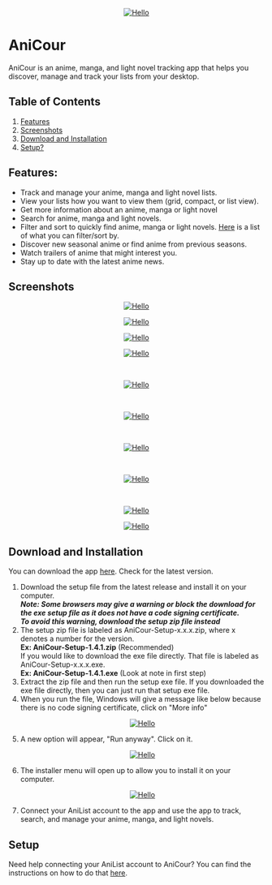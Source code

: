 <p align="center"><a href="#"><img src="https://github.com/ReStartQ/anicour/blob/main/images/banner/AniCourSmall.png" alt="Hello" /></a></p>

# AniCour

AniCour is an anime, manga, and light novel tracking app that helps you discover, manage and track your lists from your desktop.

## Table of Contents

1. [Features](https://github.com/ReStartQ/anicour#Features)
2. [Screenshots](https://github.com/ReStartQ/anicour#Screenshots)
3. [Download and Installation](https://github.com/ReStartQ/anicour#Download-and-Installation)
4. [Setup?](https://github.com/ReStartQ/anicour#Setup)

## Features:

- Track and manage your anime, manga and light novel lists.
- View your lists how you want to view them (grid, compact, or list view).
- Get more information about an anime, manga or light novel
- Search for anime, manga and light novels.
- Filter and sort to quickly find anime, manga or light novels. [Here](https://github.com/ReStartQ/anicour/blob/main/help/FilterAndSortList.md) is a list of what you can filter/sort by.
- Discover new seasonal anime or find anime from previous seasons.
- Watch trailers of anime that might interest you.
- Stay up to date with the latest anime news.

## Screenshots

<p align="center"><a href="#"><img src="https://github.com/ReStartQ/anicour/blob/main/images/readme/AniCourGridView.png" alt="Hello" /></a></p>
<p align="center"><a href="#"><img src="https://github.com/ReStartQ/anicour/blob/main/images/readme/AniCourCompactFiltered.jpg" alt="Hello" /></a></p>
<p align="center"><a href="#"><img src="https://github.com/ReStartQ/anicour/blob/main/images/readme/AniCourListView.png" alt="Hello" /></a></p>
<p align="center"><a href="#"><img src="https://github.com/ReStartQ/anicour/blob/main/images/readme/AniCourContextMenu.png" alt="Hello" /></a></p>

<br>
<p align="center"><a href="#"><img src="https://github.com/ReStartQ/anicour/blob/main/images/readme/AniCourAdvancedInfo2.png" alt="Hello" /></a></p>
<br>
<p align="center"><a href="#"><img src="https://github.com/ReStartQ/anicour/blob/main/images/readme/AniCourSearch.png" alt="Hello" /></a></p>
<br>
<p align="center"><a href="#"><img src="https://github.com/ReStartQ/anicour/blob/main/images/readme/AniCourSeasons.png" alt="Hello" /></a></p>
<br>
<p align="center"><a href="#"><img src="https://github.com/ReStartQ/anicour/blob/main/images/readme/AniCourTrailer.png" alt="Hello" /></a></p>
<br>
<p align="center"><a href="#"><img src="https://github.com/ReStartQ/anicour/blob/main/images/readme/AniCourNews3.png" alt="Hello" /></a></p>
<p align="center"><a href="#"><img src="https://github.com/ReStartQ/anicour/blob/main/images/readme/AniCourNewsAdvanced.png" alt="Hello" /></a></p>

## Download and Installation

You can download the app [here](https://github.com/ReStartQ/AniCour/releases). Check for the latest version. 
<br>

1. Download the setup file from the latest release and install it on your computer.
   <br /> **_Note: Some browsers may give a warning or block the download for the exe setup file as it does not have a code signing certificate._**
   <br /> **_To avoid this warning, download the setup zip file instead_**
2. The setup zip file is labeled as AniCour-Setup-x.x.x.zip, where x denotes a number for the version.
   <br/> **Ex: AniCour-Setup-1.4.1.zip** (Recommended)
   <br />
   If you would like to download the exe file directly. That file is labeled as AniCour-Setup-x.x.x.exe.
   <br/> **Ex: AniCour-Setup-1.4.1.exe** (Look at note in first step)
3. Extract the zip file and then run the setup exe file. If you downloaded the exe file directly, then you can just run that setup exe file. 
4. When you run the file, Windows will give a message like below because there is no code signing certificate, click on "More info" <p align="center"><a href="#"><img src="https://github.com/ReStartQ/anicour/blob/main/images/help/AniCourNoCodeSigningInitial.png" alt="Hello" /></a></p>
5. A new option will appear, "Run anyway". Click on it. <p align="center"><a href="#"><img src="https://github.com/ReStartQ/anicour/blob/main/images/help/AniCourNoCodeSigning.png" alt="Hello" /></a></p>
6. The installer menu will open up to allow you to install it on your computer.  <p align="center"><a href="#"><img src="https://github.com/ReStartQ/anicour/blob/main/images/help/AniCourInstallationMenu2.png" alt="Hello" /></a></p>
7. Connect your AniList account to the app and use the app to track, search, and manage your anime, manga, and light novels.

## Setup

Need help connecting your AniList account to AniCour? You can find the instructions on how to do that [here](https://github.com/ReStartQ/anicour/blob/main/help/Setup.md).
